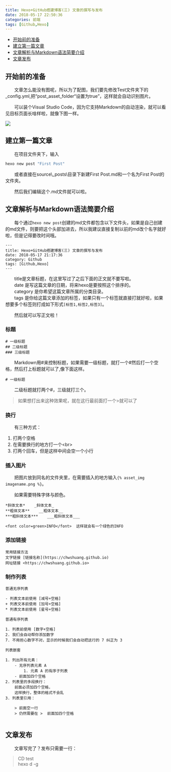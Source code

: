 ```yaml
---
title: Hexo+GitHub搭建博客(三) 文章的撰写与发布
date: 2018-05-17 22:50:36
categories: 前端
tags: [Github,Hexo]
---
```


* [开始前的准备](#开始前的准备)
* [建立第一篇文章](#建立第一篇文章)
* [文章解析与Markdown语法简要介绍](#文件解析与Markdown语法简要介绍)
* [文章发布](#文章发布)


## 开始前的准备

&emsp;&emsp;文章怎么能没有图呢，所以为了配图，我们要先修改Test文件夹下的_config.yml,把“post_asset_folder“设置为true”，这样就会自动识别图片。

&emsp;&emsp;可以装个Visual Studio Code，因为它支持Markdown的自动渲染，就可以看见目标页面长啥样啦，就像下图一样。

![](https://pic.lufer.cc/images/2021/03/05/e4xbQ0.png)

## 建立第一篇文章

&emsp;&emsp;在项目文件夹下，输入
```bash
hexo new post "First Post"
```
&emsp;&emsp;或者直接在source\\_posts\目录下新建First Post.md和一个名为First Post的文件夹。

&emsp;&emsp;然后我们编辑这个.md文件就可以啦。

## 文章解析与Markdown语法简要介绍

&emsp;&emsp;每个通过`hexo new post`创建的md文件都包含以下文件头，如果是自己创建的md文件，则要把这个头部加进去，所以我建议直接复制以前的md改个名字就好啦，但是记得要改时间哦。

```
---
title: Hexo+GitHub搭建博客(三) 文章的撰写与发布
date: 2018-05-17 21:17:36
category: Github
tags: [Github,Hexo]
---

```
&emsp;&emsp;title是文章标题，在这里写过了之后下面的正文就不要写啦。  
&emsp;&emsp;date 是写这篇文章的日期，将来hexo是要按照这个排序的。  
&emsp;&emsp;category 是你希望这篇文章所属的分类目录。  
&emsp;&emsp;tags 是你给这篇文章添加的标签，如果只有一个标签就直接打就好啦，如果想要多个标签则打成如下形式`[标签1,标签2,标签3]`。

&emsp;&emsp;然后就可以写正文啦！

### 标题
```
# 一级标题
## 二级标题
### 三级标题
```

&emsp;&emsp;Markdown用#来控制标题，如果需要一级标题，就打一个#然后打一个空格，然后打上标题就可以了,像下面这样。
```
# 一级标题
```

&emsp;&emsp;二级标题就打两个#，三级就打三个。

>如果想打出来这种效果呢，就在这行最前面打一个>就可以了

### 换行
&emsp;&emsp;有三种方式：
1. 打两个空格
2. 在需要换行的地方打一个\<br\>  
3. 打两个回车，但是这样中间会空一个小行

### 插入图片
&emsp;&emsp;把图片放到同名的文件夹里，在需要插入的地方输入`{% asset_img imagename.png %}`。

&emsp;&emsp;如果需要特殊字体与颜色。
```
*斜体文本*    _斜体文本_
**粗体文本**    __粗体文本__
***粗斜体文本***    ___粗斜体文本___

<font color=green>INFO</font>  这样就会有一个绿色的INFO

```

### 添加链接
```
常用链接方法
文字链接 [链接名称](https://chwshuang.github.io)
网址链接 <https://chwshuang.github.io>
```
### 制作列表
```
普通无序列表

- 列表文本前使用 [减号+空格]
+ 列表文本前使用 [加号+空格]
* 列表文本前使用 [星号+空格]

普通有序列表

1. 列表前使用 [数字+空格]
2. 我们会自动帮你添加数字
7. 不用担心数字不对，显示的时候我们会自动把这行的 7 纠正为 3

列表嵌套

1. 列出所有元素：
    - 无序列表元素 A
        1. 元素 A 的有序子列表
    - 前面加四个空格
2. 列表里的多段换行：
    前面必须加四个空格，
    这样换行，整体的格式不会乱
3. 列表里引用：

    > 前面空一行
    > 仍然需要在 >  前面加四个空格


```


## 文章发布

&emsp;&emsp;文章写完了？发布只需要一行：

>CD test  
>hexo d -g
